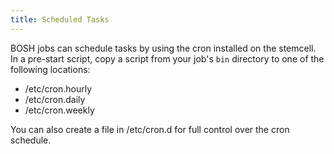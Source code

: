 ```yaml
---
title: Scheduled Tasks
---
```

BOSH jobs can schedule tasks by using the cron installed on the stemcell. In
a pre-start script, copy a script from your job's `bin` directory to one of the
following locations:

- /etc/cron.hourly
- /etc/cron.daily
- /etc/cron.weekly

You can also create a file in /etc/cron.d for full control over the cron
schedule.
